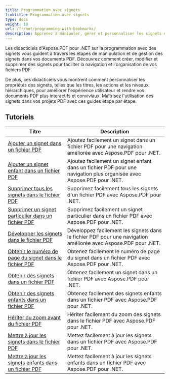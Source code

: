 ```yaml
---
title: Programmation avec signets
linktitle: Programmation avec signets
type: docs
weight: 19
url: /fr/net/programming-with-bookmarks/
description: Apprenez à manipuler, gérer et personnaliser les signets dans vos documents PDF pour une meilleure navigation et une expérience utilisateur améliorée.
---
```

Les didacticiels d'Aspose.PDF pour .NET sur la programmation avec des signets vous guident à travers les étapes de manipulation et de gestion des signets dans vos documents PDF. Découvrez comment créer, modifier et supprimer des signets pour faciliter la navigation et l'organisation de vos fichiers PDF.

De plus, ces didacticiels vous montrent comment personnaliser les propriétés des signets, telles que les titres, les actions et les niveaux hiérarchiques, pour améliorer l'expérience utilisateur et rendre vos documents PDF plus interactifs et conviviaux. Maîtrisez l'utilisation des signets dans vos projets PDF avec ces guides étape par étape.

## Tutoriels
| Titre | Description |
| --- | --- | 
| [Ajouter un signet dans un fichier PDF](./add-bookmark/) | Ajoutez facilement un signet dans un fichier PDF pour une navigation améliorée avec Aspose.PDF pour .NET. |  
| [Ajouter un signet enfant dans un fichier PDF](./add-child-bookmark/) | Ajoutez facilement un signet enfant dans un fichier PDF pour une navigation plus organisée avec Aspose.PDF pour .NET. |  
| [Supprimer tous les signets dans le fichier PDF](./delete-all-bookmarks/) | Supprimez facilement tous les signets d'un fichier PDF avec Aspose.PDF pour .NET. |  
| [Supprimer un signet particulier dans un fichier PDF](./delete-particular-bookmark/) | Supprimez facilement un signet particulier dans un fichier PDF avec Aspose.PDF pour .NET. |  
| [Développer les signets dans le fichier PDF](./expand-bookmarks/) | Développez facilement les signets dans le fichier PDF pour une navigation améliorée avec Aspose.PDF pour .NET. |  
| [Obtenir le numéro de page du signet dans le fichier PDF](./get-bookmark-page-number/) | Obtenez facilement le numéro de page du signet dans un fichier PDF avec Aspose.PDF pour .NET. |  
| [Obtenir des signets dans un fichier PDF](./get-bookmarks/) | Obtenez facilement un signet dans un fichier PDF avec Aspose.PDF pour .NET. |  
| [Obtenir des signets enfants dans un fichier PDF](./get-child-bookmarks/) | Obtenez facilement des signets enfants dans un fichier PDF avec Aspose.PDF pour .NET. |  
| [Hériter du zoom avant du fichier PDF](./inherit-zoom/) | Hériter facilement du zoom des signets dans le fichier PDF avec Aspose.PDF pour .NET. |  
| [Mettre à jour les signets dans le fichier PDF](./update-bookmarks/) | Mettez facilement à jour les signets dans un fichier PDF avec Aspose.PDF pour .NET. |  
| [Mettre à jour les signets enfants dans un fichier PDF](./update-child-bookmarks/) | Mettez facilement à jour les signets enfants dans un fichier PDF avec Aspose.PDF pour .NET. |  
